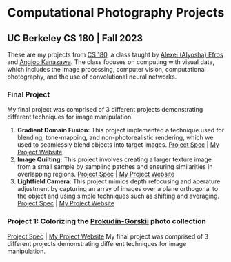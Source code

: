 # Computational Photography Projects
## UC Berkeley CS 180 | Fall 2023

These are my projects from [CS 180](https://inst.eecs.berkeley.edu/~cs180/fa23/), a class taught by [Alexei (Alyosha) Efros](http://www.eecs.berkeley.edu/~efros/) and [Angjoo Kanazawa](http://people.eecs.berkeley.edu/~kanazawa/). The class focuses on computing with visual data, which includes the image processing, computer vision, computational photography, and the use of convolutional neural networks.
### Final Project
My final project was comprised of 3 different projects demonstrating different techniques for image manipulation.
1. **Gradient Domain Fusion:** This project implemented a technique used for blending, tone-mapping, and non-photorealistic rendering, which we used to seamlessly blend objects into target images. [Project Spec](https://inst.eecs.berkeley.edu/~cs194-26/sp20/hw/gradient-domain-fusion/) | [My Project Website](https://htmlpreview.github.io/?https://github.com/jilliangoldberg/cs180-websites/blob/main/finalproject/index.html)
2. **Image Quilting:** This project involves creating a larger texture image from a small sample by sampling patches and ensuring similarities in overlapping regions. [Project Spec](https://yxw.cs.illinois.edu/course/CS445/F21/projects/quilting/ComputationalPhotography_ProjectQuilting.html) | [My Project Website](https://htmlpreview.github.io/?https://github.com/jilliangoldberg/cs180-websites/blob/main/finalproject/proj2-index.html)
3. **Lightfield Camera**: This project mimics depth refocusing and aperature adjustment by capturing an array of images over a plane orthogonal to the object and using simple techniques such as shifting and averaging. [Project Spec](https://inst.eecs.berkeley.edu/~cs194-26/fa17/hw/proj5/) | [My Project Website](https://htmlpreview.github.io/?https://github.com/jilliangoldberg/cs180-websites/blob/main/finalproject/proj3-index.html)

### Project 1: Colorizing the [Prokudin-Gorskii](https://www.loc.gov/collections/prokudin-gorskii/) photo collection
[Project Spec](https://inst.eecs.berkeley.edu/~cs180/fa23/hw/proj1/) | [My Project Website](https://htmlpreview.github.io/?https://github.com/jilliangoldberg/cs180-websites/blob/main/proj1/proj1.html)
My final project was comprised of 3 different projects demonstrating different techniques for image manipulation.


